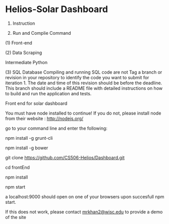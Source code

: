 # Helios-Solar Dashboard

1. Instruction

2. Run and Complie Command

(1) Front-end

(2) Data Scraping

Intermediate Python

(3) SQL Database
Compiling and running SQL code are not 
Tag a branch or revision in your repository to identify the code you want to submit for iteration 1. The date and time of this revision should be before the deadline. This branch should include a README file with detailed instructions on how to build and run the application and tests.








Front end for solar dashboard

You must have node installed to continue! If you do not, please install node from their website : http://nodejs.org/


go to your command line and enter the following:


npm install -g grunt-cli

npm install -g bower

git clone https://github.com/CS506-Helios/Dashboard.git

cd frontEnd

npm install

npm start

a localhost:9000 should open on one of your browsers upon succesfull npm start.


If this does not work, please contact mrkhan2@wisc.edu to provide a demo of the site
